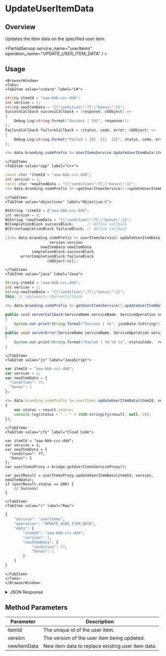 # UpdateUserItemData
## Overview
Updates the item data on the specified user item.

<PartialServop service_name="userItems" operation_name="UPDATE_USER_ITEM_DATA" / >

## Usage

```mdx-code-block
<BrowserWindow>
<Tabs>
<TabItem value="csharp" label="C#">
```

```csharp
string itemId = "aaa-bbb-ccc-ddd";
int version = 1;
string newItemData = "{\"condition\":77,\"bonus\":1}";
SuccessCallback successCallback = (response, cbObject) =>
{
    Debug.Log(string.Format("Success | {0}", response));
};
FailureCallback failureCallback = (status, code, error, cbObject) =>
{
    Debug.Log(string.Format("Failed | {0}  {1}  {2}", status, code, error));
};

<%= data.branding.codePrefix %>.UserItemsService.UpdateUserItemData(itemId, version, newItemData, successCallback, failureCallback);
```

```mdx-code-block
</TabItem>
<TabItem value="cpp" label="C++">
```

```cpp
const char *itemId = "aaa-bbb-ccc-ddd";
int version = 1;
const char *newItemData = "{\"condition\":77,\"bonus\":1}";
<%= data.branding.codePrefix %>->getUserItemsService()->updateUserItemData(itemId, version, newItemData, this);
```

```mdx-code-block
</TabItem>
<TabItem value="objectivec" label="Objective-C">
```

```objectivec
NSString *itemId = @"aaa-bbb-ccc-ddd";
int version = 1;
NSString *newItemData = "{\"condition\":77,\"bonus\":1}";
BCCompletionBlock successBlock;      // define callback
BCErrorCompletionBlock failureBlock; // define callback

[[<%= data.branding.codePrefix %> userItemsService] updateUserItemData:itemId
                    version:version
                newItemData:newItemData
            completionBlock:successBlock
       errorCompletionBlock:failureBlock
                   cbObject:nil];
```

```mdx-code-block
</TabItem>
<TabItem value="java" label="Java">
```

```java
String itemId = "aaa-bbb-ccc-ddd";
int version = 1;
String newItemData = "{\"condition\":77,\"bonus\":1}";
this; // implements IServerCallback

<%= data.branding.codePrefix %>.getUserItemsService().updateUserItemData(itemId, version, newItemData, this);

public void serverCallback(ServiceName serviceName, ServiceOperation serviceOperation, JSONObject jsonData)
{
    System.out.print(String.format("Success | %s", jsonData.toString()));
}
public void serverError(ServiceName serviceName, ServiceOperation serviceOperation, int statusCode, int reasonCode, String jsonError)
{
    System.out.print(String.format("Failed | %d %d %s", statusCode,  reasonCode, jsonError.toString()));
}
```

```mdx-code-block
</TabItem>
<TabItem value="js" label="JavaScript">
```

```javascript
var itemId = "aaa-bbb-ccc-ddd";
var version = 1;
var newItemData = {
  "condition": 77,
  "bonus": 1
};

<%= data.branding.codePrefix %>.userItems.updateUserItemData(itemId, version, newItemData, result =>
{
    var status = result.status;
    console.log(status + " : " + JSON.stringify(result, null, 2));
});
```

```mdx-code-block
</TabItem>
<TabItem value="cfs" label="Cloud Code">
```

```cfscript
var itemId = "aaa-bbb-ccc-ddd";
var version = 1;
var newItemData = {
  "condition": 77,
  "bonus": 1
};
var userItemsProxy = bridge.getUserItemsServiceProxy();

var postResult = userItemsProxy.updateUserItemData(itemId, version, newItemData);
if (postResult.status == 200) {
    // Success!
}
```

```mdx-code-block
</TabItem>
<TabItem value="r" label="Raw">
```

```r
{
	"service": "userItems",
	"operation": "UPDATE_USER_ITEM_DATA",
	"data": {
		"itemId": "aaa-bbb-ccc-ddd",
		"version": 1,
		"newItemData": {
			"condition": 77,
			"bonus": 1
		}
	}
}
```

```mdx-code-block
</TabItem>
</Tabs>
</BrowserWindow>
```

<details>
<summary>JSON Response</summary>

```json
{
  "data": {
    "item": {
      "itemId": "bf74cc8a-3987-4bf7-8e35-683917e14ab8",
      "defId": "medal_bronze_1",
      "quantity": 1,
      "usesLeft": null,
      "coolDownStart": -1,
      "recoveryStart": -1,
      "itemData": {
        "condition": 77,
        "bonus": 1
      },
      "giftedTo": null,
      "giftedFrom": null,
      "blockId": null,
      "createdAt": 1566851160771,
      "updatedAt": 1566851174886,
      "version": 2,
      "maxUses": null,
      "coolDownUntil": -1,
      "recoveryUntil": -1,
      "itemDef": {}
    }
  },
  "status": 200
}
```
</details>

## Method Parameters
Parameter | Description
--------- | -----------
itemId | The unique id of the user item. 
version | The version of the user item being updated. 
newItemData | New item data to replace existing user item data. 


